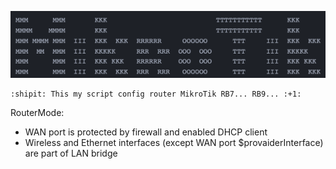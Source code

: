![This is an image](mikrotik.png)


    :shipit: This my script config router MikroTik RB7... RB9... :+1:

RouterMode:

- WAN port is protected by firewall and enabled DHCP client
- Wireless and Ethernet interfaces (except WAN port $provaiderInterface)
  are part of LAN bridge
